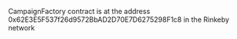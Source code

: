 CampaignFactory contract is at the address
0x62E3E5F537f26d9572BbAD2D70E7D6275298F1c8
in the Rinkeby network

